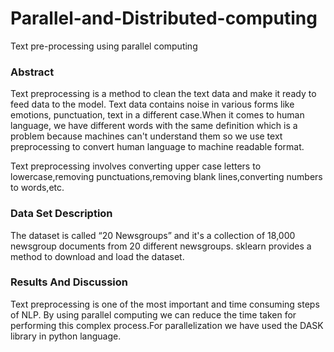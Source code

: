 # Parallel-and-Distributed-computing
Text pre-processing using parallel computing

### Abstract
Text preprocessing is a method to clean the text data and make it ready to feed data to the model. Text data contains noise in various forms like emotions, punctuation, text in a different case.When it comes to human language, we have different words with the same definition which is a problem because machines can't understand them so we use text preprocessing to convert human language to machine readable format.

Text preprocessing involves converting upper case letters to lowercase,removing punctuations,removing blank lines,converting numbers to words,etc.

### Data Set Description
The dataset is called “20 Newsgroups” and it's a collection of 18,000 newsgroup documents from 20 different newsgroups. sklearn provides a method to download and load the dataset.

### Results And Discussion
Text preprocessing is one of the most important and time consuming steps of NLP. By using parallel computing we can reduce the time taken for performing this complex process.For parallelization we have used the DASK library in python language.
